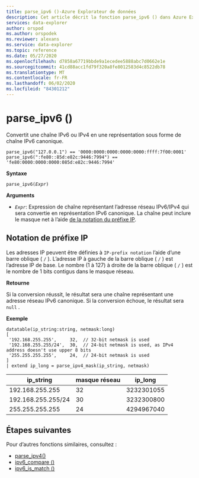 ```yaml
---
title: parse_ipv6 ()-Azure Explorateur de données
description: Cet article décrit la fonction parse_ipv6 () dans Azure Explorateur de données.
services: data-explorer
author: orspod
ms.author: orspodek
ms.reviewer: alexans
ms.service: data-explorer
ms.topic: reference
ms.date: 05/27/2020
ms.openlocfilehash: d7858a67719bbde9a1ecedee5888abc7d0662e1e
ms.sourcegitcommit: 41cd88acc1fd79f320a8fe8012583d4c8522db78
ms.translationtype: MT
ms.contentlocale: fr-FR
ms.lasthandoff: 06/02/2020
ms.locfileid: "84301212"
---
```

# <a name="parse_ipv6"></a>parse_ipv6 ()

Convertit une chaîne IPv6 ou IPv4 en une représentation sous forme de chaîne IPv6 canonique.

```kusto
parse_ipv6("127.0.0.1") == '0000:0000:0000:0000:0000:ffff:7f00:0001'
parse_ipv6(":fe80::85d:e82c:9446:7994") == 'fe80:0000:0000:0000:085d:e82c:9446:7994'
```

**Syntaxe**

`parse_ipv6(`*`Expr`*`)`

**Arguments**

* *`Expr`*: Expression de chaîne représentant l’adresse réseau IPv6/IPv4 qui sera convertie en représentation IPv6 canonique. La chaîne peut inclure le masque net à l’aide [de la notation du préfixe IP](#ip-prefix-notation).

## <a name="ip-prefix-notation"></a>Notation de préfixe IP

Les adresses IP peuvent être définies à `IP-prefix notation` l’aide d’une barre oblique ( `/` ).
L’adresse IP à gauche de la barre oblique ( `/` ) est l’adresse IP de base. Le nombre (1 à 127) à droite de la barre oblique ( `/` ) est le nombre de 1 bits contigus dans le masque réseau.

**Retourne**

Si la conversion réussit, le résultat sera une chaîne représentant une adresse réseau IPv6 canonique.
Si la conversion échoue, le résultat sera `null` .

**Exemple**

<!-- csl: https://help.kusto.windows.net/Samples -->
```kusto
datatable(ip_string:string, netmask:long)
[
 '192.168.255.255',     32,  // 32-bit netmask is used
 '192.168.255.255/24',  30,  // 24-bit netmask is used, as IPv4 address doesn't use upper 8 bits
 '255.255.255.255',     24,  // 24-bit netmask is used
]
| extend ip_long = parse_ipv4_mask(ip_string, netmask)
```

|ip_string|masque réseau|ip_long|
|---|---|---|
|192.168.255.255|32|3232301055|
|192.168.255.255/24|30|3232300800|
|255.255.255.255|24|4294967040|

## <a name="next-steps"></a>Étapes suivantes

Pour d’autres fonctions similaires, consultez :

* [parse_ipv4()](parse-ipv4function.md)
* [ipv6_compare ()](ipv6-comparefunction.md)
* [ipv6_is_match ()](ipv6-is-matchfunction.md)
